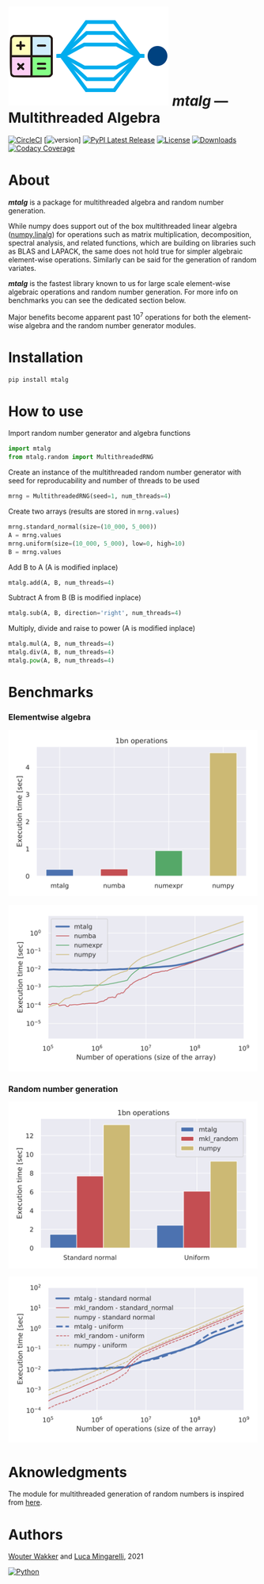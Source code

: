 # ![](https://github.com/WWakker/mtalg/raw/master/mtalg/__res/_MTA.png) *mtalg* — Multithreaded Algebra 


[![CircleCI](https://circleci.com/gh/WWakker/mtalg/tree/master.svg?style=shield)](https://circleci.com/gh/WWakker/mtalg/tree/master)
[![version](https://img.shields.io/badge/version-0.1.1-success.svg)]
[![PyPI Latest Release](https://img.shields.io/pypi/v/mtalg.svg)](https://pypi.org/project/mtalg/)
[![License](https://img.shields.io/pypi/l/mtalg.svg)](https://github.com/WWakker/mtalg/blob/master/LICENSE.txt)
[![Downloads](https://pepy.tech/badge/mtalg)](https://pepy.tech/project/mtalg)
[![Codacy Coverage](https://app.codacy.com/project/badge/Coverage/ede1085018cd4e86ac0063e229286677)](https://www.codacy.com/gh/WWakker/mtalg/dashboard?utm_source=github.com&utm_medium=referral&utm_content=WWakker/mtalg&utm_campaign=Badge_Coverage)



# About

***mtalg*** is a package for multithreaded algebra and random number generation.

While numpy does support out of the box multithreaded linear algebra 
([numpy.linalg](https://numpy.org/doc/stable/reference/routines.linalg.html)) 
for operations such as matrix multiplication, decomposition, spectral analysis, 
and related functions, which are building on libraries such as BLAS and LAPACK, 
the same does not hold true for simpler algebraic element-wise operations. 
Similarly can be said for the generation of random variates.

***mtalg*** is the fastest library known to us for large scale element-wise algebraic operations 
and random number generation. For more info on benchmarks you can see the dedicated section below. 

Major benefits become apparent past $`10^7`$ operations for both the element-wise algebra and the random number generator modules.

# Installation

`pip install mtalg`

# How to use
Import random number generator and algebra functions
```python
import mtalg
from mtalg.random import MultithreadedRNG
```
Create an instance of the multithreaded random number generator with seed for reproducability and number of threads to be used
```python
mrng = MultithreadedRNG(seed=1, num_threads=4)
```
Create two arrays (results are stored in `mrng.values`)
```python
mrng.standard_normal(size=(10_000, 5_000))
A = mrng.values
mrng.uniform(size=(10_000, 5_000), low=0, high=10)
B = mrng.values
```
Add B to A (A is modified inplace)
```python
mtalg.add(A, B, num_threads=4)
```
Subtract A from B (B is modified inplace)
```python
mtalg.sub(A, B, direction='right', num_threads=4)
```
Multiply, divide and raise to power (A is modified inplace)
```python
mtalg.mul(A, B, num_threads=4)
mtalg.div(A, B, num_threads=4)
mtalg.pow(A, B, num_threads=4)
```

# Benchmarks

### Elementwise algebra
![](https://github.com/WWakker/mtalg/raw/master/mtalg/__res/benchmark/benchmark_add_BARS.svg)

![](https://github.com/WWakker/mtalg/raw/master/mtalg/__res/benchmark/benchmark_add.svg)


### Random number generation

![](https://github.com/WWakker/mtalg/raw/master/mtalg/__res/benchmark/benchmark_rng_BAR.svg)

![](https://github.com/WWakker/mtalg/raw/master/mtalg/__res/benchmark/benchmark_rng.svg)



# Aknowledgments

The module for multithreaded generation of random numbers is inspired from [here](https://numpy.org/doc/stable/reference/random/multithreading.html).  

# Authors
[Wouter Wakker](https://github.com/WWakker) 
and [Luca Mingarelli](https://github.com/LucaMingarelli), 
2021

[![Python](https://img.shields.io/static/v1?label=made%20with&message=Python&color=blue&style=for-the-badge&logo=Python&logoColor=white)](#)
